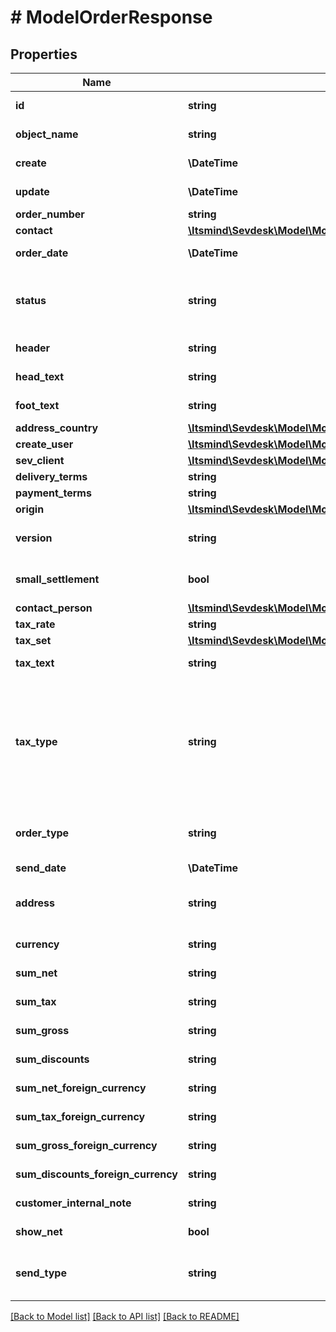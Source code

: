 # # ModelOrderResponse

## Properties

Name | Type | Description | Notes
------------ | ------------- | ------------- | -------------
**id** | **string** | The order id | [optional] [readonly]
**object_name** | **string** | The order object name | [optional] [readonly]
**create** | **\DateTime** | Date of order creation | [optional] [readonly]
**update** | **\DateTime** | Date of last order update | [optional] [readonly]
**order_number** | **string** | The order number | [optional]
**contact** | [**\Itsmind\Sevdesk\Model\ModelOrderResponseContact**](ModelOrderResponseContact.md) |  | [optional]
**order_date** | **\DateTime** | Needs to be provided as timestamp or dd.mm.yyyy | [optional]
**status** | **string** | Please have a look in       &lt;a href&#x3D;&#39;https://api.sevdesk.de/#section/Types-and-status-of-orders&#39;&gt;status of orders&lt;/a&gt;      to see what the different status codes mean | [optional]
**header** | **string** | Normally consist of prefix plus the order number | [optional]
**head_text** | **string** | Certain html tags can be used here to format your text | [optional]
**foot_text** | **string** | Certain html tags can be used here to format your text | [optional]
**address_country** | [**\Itsmind\Sevdesk\Model\ModelOrderResponseAddressCountry**](ModelOrderResponseAddressCountry.md) |  | [optional]
**create_user** | [**\Itsmind\Sevdesk\Model\ModelInvoiceResponseCreateUser**](ModelInvoiceResponseCreateUser.md) |  | [optional]
**sev_client** | [**\Itsmind\Sevdesk\Model\ModelOrderResponseSevClient**](ModelOrderResponseSevClient.md) |  | [optional]
**delivery_terms** | **string** | Delivery terms of the order | [optional]
**payment_terms** | **string** | Payment terms of the order | [optional]
**origin** | [**\Itsmind\Sevdesk\Model\ModelOrderResponseOrigin**](ModelOrderResponseOrigin.md) |  | [optional]
**version** | **string** | Version of the order.&lt;br&gt;      Can be used if you have multiple drafts for the same order.&lt;br&gt;      Should start with 0 | [optional]
**small_settlement** | **bool** | Defines if the client uses the small settlement scheme.      If yes, the order must not contain any vat | [optional]
**contact_person** | [**\Itsmind\Sevdesk\Model\ModelOrderResponseContactPerson**](ModelOrderResponseContactPerson.md) |  | [optional]
**tax_rate** | **string** | Is overwritten by order position tax rates | [optional]
**tax_set** | [**\Itsmind\Sevdesk\Model\ModelOrderResponseTaxSet**](ModelOrderResponseTaxSet.md) |  | [optional]
**tax_text** | **string** | A common tax text would be &#39;Umsatzsteuer 19%&#39; | [optional]
**tax_type** | **string** | Tax type of the order. There are four tax types: 1. default - Umsatzsteuer ausweisen 2. eu - Steuerfreie innergemeinschaftliche Lieferung (Europäische Union) 3. noteu - Steuerschuldnerschaft des Leistungsempfängers (außerhalb EU, z. B. Schweiz) 4. custom - Using custom tax set 5. ss - Not subject to VAT according to §19 1 UStG Tax rates are heavily connected to the tax type used. | [optional]
**order_type** | **string** | Type of the order. For more information on the different types, check      &lt;a href&#x3D;&#39;https://api.sevdesk.de/#section/Types-and-status-of-orders&#39;&gt;this&lt;/a&gt; | [optional]
**send_date** | **\DateTime** | The date the order was sent to the customer | [optional]
**address** | **string** | Complete address of the recipient including name, street, city, zip and country.&lt;br&gt;       Line breaks can be used and will be displayed on the invoice pdf. | [optional]
**currency** | **string** | Currency used in the order. Needs to be currency code according to ISO-4217 | [optional]
**sum_net** | **string** | Net sum of the order | [optional] [readonly]
**sum_tax** | **string** | Tax sum of the order | [optional] [readonly]
**sum_gross** | **string** | Gross sum of the order | [optional] [readonly]
**sum_discounts** | **string** | Sum of all discounts in the order | [optional] [readonly]
**sum_net_foreign_currency** | **string** | Net sum of the order in the foreign currency | [optional] [readonly]
**sum_tax_foreign_currency** | **string** | Tax sum of the order in the foreign currency | [optional] [readonly]
**sum_gross_foreign_currency** | **string** | Gross sum of the order in the foreign currency | [optional] [readonly]
**sum_discounts_foreign_currency** | **string** | Discounts sum of the order in the foreign currency | [optional] [readonly]
**customer_internal_note** | **string** | Internal note of the customer. Contains data entered into field &#39;Referenz/Bestellnummer&#39; | [optional]
**show_net** | **bool** | If true, the net amount of each position will be shown on the order. Otherwise gross amount | [optional]
**send_type** | **string** | Type which was used to send the order. IMPORTANT: Please refer to the order section of the       *     API-Overview to understand how this attribute can be used before using it! | [optional]

[[Back to Model list]](../../README.md#models) [[Back to API list]](../../README.md#endpoints) [[Back to README]](../../README.md)
